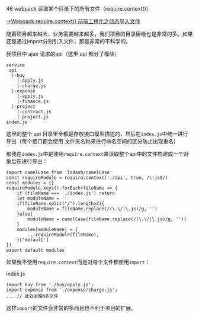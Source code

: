 46 webpack 读取某个目录下的所有文件（require.context()）

[->Webpack require.context() 前端工程化之动态导入文件](http://www.imooc.com/article/289932)

随着项目越来越大，业务需要越来越多，我们项目的目录层级也是非常的多。如果还是通过import分别引入文件，那是非常的不科学的。

我项目中 ajax 请求的api（这里 api 都分了模块）

```
service
 api
  |-buy
    |-apply.js
    |-charge.js
  |-expense
    |-apply.js
    |-finance.js
  |-project
    |-contract.js
    |-project.js
index.js
```

这里的整个 api 目录里全都是存放接口模型描述的，然后在`index.js`中统一进行导出（每个接口都会使用 文件夹名称来进行命名空间的区分防止出现重名）

那我在`index.js`中是使用`require.context`来读取整个api中的文件构建成一个对象后在进行导出：

```
import camelCase from 'lodash/camelCase'
const requireModule = require.context('./api', true, /\.js$/)
const modules = {}
requireModule.keys().forEach(fileName => {
    if (fileName === './index.js') return
    let moduleName = ''
    if(fileName.split("/").length>2){
        moduleName = fileName.replace(/(\.\/|\.js)/g, '')
    }else{
        moduleName = camelCase(fileName.replace(/(\.\/|\.js)/g, ''))
    }
    modules[moduleName] = {
        ...requireModule(fileName),
    }['default']
})
export default modules
```

如果我不使用`require.context`而是对每个文件都使用`import`：

index.js

```
import buy from './buy/apply.js';
import expense from './expense/charge.js';
... // 此处省略N多文件

```

这样`import`的文件会非常的多而且也不利于项目的扩展。
